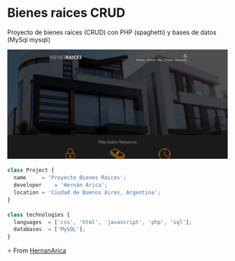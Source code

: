 # Bienes raices CRUD
Proyecto de bienes raíces (CRUD) con PHP (spaghetti) y bases de datos (MySql mysqli)

<p align="center">
  <img src="https://github.com/Hernanarica/Bienes_raices-CRUD/blob/main/src/img/port.jpg" />
</p>

```js
class Project {
  name     = 'Proyecto Bienes Raices';
  developer    = 'Hernán Arica';
  location = 'Ciudad de Buenos Aires, Argentina';
}

class technologies {
  languages  = ['css', 'html', 'javascript', 'php', 'sql'];
  databases  = ['MySQL'];
}
```

⭐️ From [HernanArica](https://github.com/Hernanarica)
